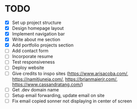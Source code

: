 # TODO

- [x] Set up project structure
- [x] Design homepage layout
- [x] Implement navigation bar
- [x] Write about me section
- [x] Add portfolio projects section
- [ ] Add contact form
- [ ] Incorporate resume
- [ ] Test responsiveness
- [ ] Deploy website
- [ ] Give credits to inspo sites (https://www.arisacoba.com/, https://namitjuneja.com/, https://brianmaierjr.com/, https://www.cassandratang.com/)
- [ ] Get .dev domain name
- [ ] Setup email forwarding, update email on site
- [ ] Fix email copied sonner not displaying in center of screen
